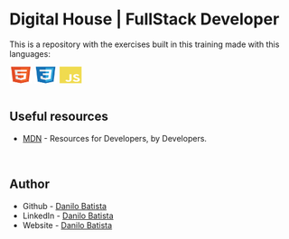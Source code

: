 # Digital House | FullStack Developer

<div style="display: inline_block">
    <p>This is a repository with the exercises built in this training made with this languages: </p>
    <img align="center" alt="icon-html" height="30" width="40" src="https://raw.githubusercontent.com/devicons/devicon/master/icons/html5/html5-original.svg">
    <img align="center" alt="icon-css" height="30" width="40" src="https://raw.githubusercontent.com/devicons/devicon/master/icons/css3/css3-original.svg">
    <img align="center" alt="icon-Js" height="30" width="40" src="https://raw.githubusercontent.com/devicons/devicon/master/icons/javascript/javascript-plain.svg">
</div>

<br>

## Useful resources

- [MDN](https://developer.mozilla.org/) - Resources for Developers, by Developers.

<br>

## Author

- Github - [Danilo Batista](https://github.com/danilo-batista)
- LinkedIn - [Danilo Batista](https://www.linkedin.com/in/danilobatista/)
- Website - [Danilo Batista](https://www.danilobatista.com)